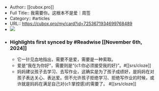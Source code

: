 - Author:: [[cubox.pro]]
- Full Title:: 我需要你。这根本不是爱｜周签
- Category:: #articles
- URL:: https://cubox.pro/my/card?id=7253671934699768489
- ![](https://readwise-assets.s3.amazonaws.com/static/images/article1.be68295a7e40.png)
- ### Highlights first synced by #Readwise [[November 6th, 2024]]
    - 它一针见血地指出，需要不是爱，需要是一种索取。
    - 爱是“我在为你好”，需要则是“{c1:你必须接受我的好}”。#[[srs/cloze]]
    - 妈妈建议孩子去学习、去写作业，这确实是为了孩子成绩好，是妈妈在对孩子表达关心、表达爱。但不允许孩子拒绝学习、拒绝写作业的时候，或许就是妈妈在满足自己对{c1:掌控感}的需要了。 #[[srs/cloze]]
